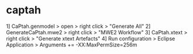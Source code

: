 captah
======
1] CaPtah.genmodel > open > right click > "Generate All"
2] GenerateCaPtah.mwe2 > right click > "MWE2 Workflow"
3] CaPtah.xtext > right click > "Generate xtext Artefacts"
4] Run configuration > Eclipse Application > Arguments +=  -XX:MaxPermSize=256m